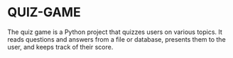 # QUIZ-GAME
 The quiz game is a Python project that quizzes users on various topics. It  reads questions and answers from a file or database, presents them to the user, and  keeps track of their score.
